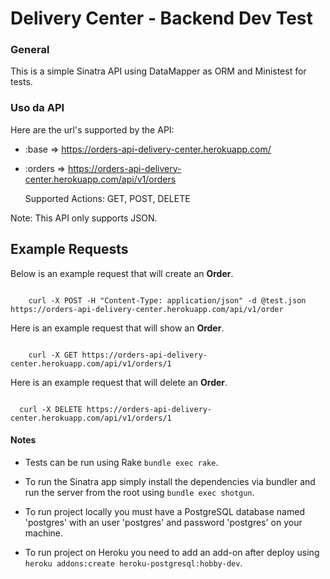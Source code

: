 Delivery Center - Backend Dev Test
==================

### General

This is a simple Sinatra API using DataMapper as ORM and Ministest for tests.

### Uso da API
Here are the url's supported by the API:

- :base =>  https://orders-api-delivery-center.herokuapp.com/

- :orders => https://orders-api-delivery-center.herokuapp.com/api/v1/orders

  Supported Actions: GET, POST, DELETE

Note: This API only supports JSON.

## Example Requests ##
Below is an example request that will create an **Order**.
<pre><code>
    curl -X POST -H "Content-Type: application/json" -d @test.json https://orders-api-delivery-center.herokuapp.com/api/v1/order
</pre></code>


Here is an example request that will show an **Order**.
<pre><code>
    curl -X GET https://orders-api-delivery-center.herokuapp.com/api/v1/orders/1
</pre></code>


Here is an example request that will delete an **Order**.
<pre><code>
  curl -X DELETE https://orders-api-delivery-center.herokuapp.com/api/v1/orders/1
</pre></code>


#### Notes

* Tests can be run using Rake `bundle exec rake`.

* To run the Sinatra app simply install the dependencies via bundler and run the server from the root using `bundle exec shotgun`.

* To run project locally you must have a PostgreSQL database named 'postgres' with an user 'postgres' and password 'postgres' on your machine.

* To run project on Heroku you need to add an add-on after deploy using `heroku addons:create heroku-postgresql:hobby-dev`.